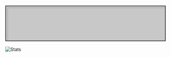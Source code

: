 <link rel="stylesheet" href="./style.css">

![title](./title.svg)

![Stats](https://github-readme-stats.vercel.app/api?username=iaalai&show=reviews,discussions_started,discussions_answered,prs_merged,prs_merged_percentage&include_all_commits=true&bg_color=30,579eae,9f358f\&title_color=fff\&text_color=fff)